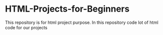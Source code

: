 # HTML-Projects-for-Beginners
This repository is for html project purpose. In this repository code lot of html code for our projects 
